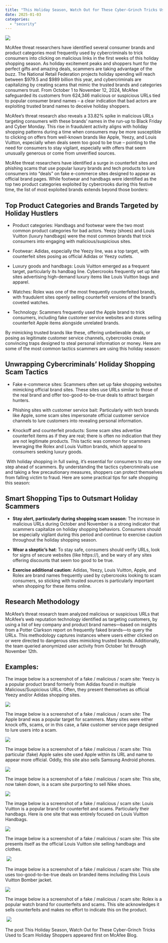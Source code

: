 ```yaml
---
title: "This Holiday Season, Watch Out for These Cyber-Grinch Tricks Used to Scam Holiday Shoppers"
date: 2025-01-03
categories: 
  - "security"
---
```


![](https://www.mcafee.com/blogs/wp-content/uploads/2024/11/300x200_Blog_Holiday-Shopping.png)

McAfee threat researchers have identified several consumer brands and product categories most frequently used by cybercriminals to trick consumers into clicking on malicious links in the first weeks of this holiday shopping season. As holiday excitement peaks and shoppers hunt for the perfect gifts and amazing deals, scammers are taking advantage of the buzz. The National Retail Federation projects holiday spending will reach between $979.5 and $989 billion this year, and cybercriminals are capitalizing by creating scams that mimic the trusted brands and categories consumers trust. From October 1 to November 12, 2024, McAfee safeguarded its customers from 624,346 malicious or suspicious URLs tied to popular consumer brand names – a clear indication that bad actors are exploiting trusted brand names to deceive holiday shoppers. 

McAfee’s threat research also reveals a 33.82% spike in malicious URLs targeting consumers with these brands’ names in the run-up to Black Friday and Cyber Monday. This rise in fraudulent activity aligns with holiday shopping patterns during a time when consumers may be more susceptible to clicking on offers from well-known brands like Apple, Yeezy, and Louis Vuitton, especially when deals seem too good to be true – pointing to the need for consumers to stay vigilant, especially with offers that seem unusually generous or come from unverified sources.  

McAfee threat researchers have identified a surge in counterfeit sites and phishing scams that use popular luxury brands and tech products to lure consumers into “deals” on fake e-commerce sites designed to appear as official brand pages. While footwear and handbags were identified as the top two product categories exploited by cybercrooks during this festive time, the list of most exploited brands extends beyond those borders: 

## **Top Product Categories and Brands Targeted by Holiday Hustlers** 

- Product categories: Handbags and footwear were the two most common product categories for bad actors. Yeezy (shoes) and Louis Vuitton (luxury handbags) were the most common brands that trick consumers into engaging with malicious/suspicious sites. 

- Footwear: Adidas, especially the Yeezy line, was a top target, with counterfeit sites posing as official Adidas or Yeezy outlets. 

- Luxury goods and handbags: Louis Vuitton emerged as a frequent target, particularly its handbag line. Cybercrooks frequently set up fake sites advertising high-demand luxury items like Louis Vuitton bags and apparel. 

- Watches: Rolex was one of the most frequently counterfeited brands, with fraudulent sites openly selling counterfeit versions of the brand’s coveted watches. 

- Technology: Scammers frequently used the Apple brand to trick consumers, including fake customer service websites and stores selling counterfeit Apple items alongside unrelated brands. 

By mimicking trusted brands like these, offering unbelievable deals, or posing as legitimate customer service channels, cybercrooks create convincing traps designed to steal personal information or money. Here are some of the most common tactics scammers are using this holiday season: 

## **Unwrapping Cybercriminals’ Holiday Shopping Scam Tactics** 

- Fake e-commerce sites: Scammers often set up fake shopping websites mimicking official brand sites. These sites use URLs similar to those of the real brand and offer too-good-to-be-true deals to attract bargain hunters. 

- Phishing sites with customer service bait: Particularly with tech brands like Apple, some scam sites impersonate official customer service channels to lure customers into revealing personal information. 

- Knockoff and counterfeit products: Some scam sites advertise counterfeit items as if they are real; there is often no indication that they are not legitimate products. This tactic was common for scammers leveraging the Rolex and Louis Vuitton brands, which appeal to consumers seeking luxury goods. 

 With holiday shopping in full swing, it’s essential for consumers to stay one step ahead of scammers. By understanding the tactics cybercriminals use and taking a few precautionary measures, shoppers can protect themselves from falling victim to fraud. Here are some practical tips for safe shopping this season: 

## **Smart Shopping Tips to Outsmart Holiday Scammers** 

- **Stay alert, particularly during shopping scam season**: The increase in malicious URLs during October and November is a strong indicator that scammers capitalize on holiday shopping behaviors. Consumers should be especially vigilant during this period and continue to exercise caution throughout the holiday shopping season. 

- **Wear a skeptic’s hat**: To stay safe, consumers should verify URLs, look for signs of secure websites (like https://), and be wary of any sites offering discounts that seem too good to be true. 

- **Exercise additional caution:** Adidas, Yeezy, Louis Vuitton, Apple, and Rolex are brand names frequently used by cybercrooks looking to scam consumers, so sticking with trusted sources is particularly important when shopping for these items online. 

## **Research Methodology** 

McAfee’s threat research team analyzed malicious or suspicious URLs that McAfee’s web reputation technology identified as targeting customers, by using a list of key company and product brand names—based on insights from a Potter Clarkson report on frequently faked brands—to query the URLs. This methodology captures instances where users either clicked on or were directed to dangerous sites mimicking trusted brands. Additionally, the team queried anonymized user activity from October 1st through November 12th. 

## **Examples**: 

The image below is a screenshot of a fake / malicious / scam site: Yeezy is a popular product brand formerly from Adidas found in multiple Malicious/Suspicious URLs. Often, they present themselves as official Yeezy and/or Adidas shopping sites. 

![](https://www.mcafee.com/blogs/wp-content/uploads/2019/11/CleanShot-2024-11-25-at-08.05.13.jpg)

The image below is a screenshot of a fake / malicious / scam site: The Apple brand was a popular target for scammers. Many sites were either knock offs, scams, or in this case, a fake customer service page designed to lure users into a scam. 

![](https://www.mcafee.com/blogs/wp-content/uploads/2019/11/CleanShot-2024-11-25-at-08.05.38.jpg)

The image below is a screenshot of a fake / malicious / scam site: This particular (fake) Apple sales site used Apple within its URL and name to appear more official. Oddly, this site also sells Samsung Android phones. 

![](https://www.mcafee.com/blogs/wp-content/uploads/2019/11/CleanShot-2024-11-25-at-08.05.49.jpg)

The image below is a screenshot of a fake / malicious / scam site: This site, now taken down, is a scam site purporting to sell Nike shoes. 

![](https://www.mcafee.com/blogs/wp-content/uploads/2019/11/CleanShot-2024-11-25-at-08.05.59.jpg)

The image below is a screenshot of a fake / malicious / scam site: Louis Vuitton is a popular brand for counterfeit and scams. Particularly their handbags. Here is one site that was entirely focused on Louis Vuitton Handbags. 

![](https://www.mcafee.com/blogs/wp-content/uploads/2019/11/CleanShot-2024-11-25-at-08.06.08.jpg)

The image below is a screenshot of a fake / malicious / scam site: This site presents itself as the official Louis Vuitton site selling handbags and clothes. 

 ![](https://www.mcafee.com/blogs/wp-content/uploads/2019/11/CleanShot-2024-11-25-at-08.06.18.jpg)

The image below is a screenshot of a fake / malicious / scam site: This site uses too\-good-to-be-true deals on branded items including this Louis Vuitton Bomber jacket. 

![](https://www.mcafee.com/blogs/wp-content/uploads/2019/11/CleanShot-2024-11-25-at-08.06.27.jpg)

The image below is a screenshot of a fake / malicious / scam site: Rolex is a popular watch brand for counterfeits and scams. This site acknowledges it sells counterfeits and makes no effort to indicate this on the product.  

 ![](https://www.mcafee.com/blogs/wp-content/uploads/2019/11/CleanShot-2024-11-25-at-08.06.37.jpg)

The post This Holiday Season, Watch Out for These Cyber-Grinch Tricks Used to Scam Holiday Shoppers appeared first on McAfee Blog.
